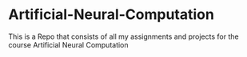 # Artificial-Neural-Computation
This is a Repo that consists of all my assignments and projects for the course Artificial Neural Computation
